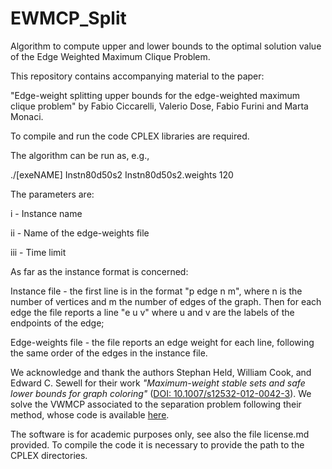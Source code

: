 # EWMCP_Split
Algorithm to compute upper and lower bounds to the optimal solution value of the Edge Weighted Maximum Clique Problem.

This repository contains accompanying material to the paper:

"Edge-weight splitting upper bounds for the edge-weighted maximum clique problem"
by Fabio Ciccarelli, Valerio Dose, Fabio Furini and Marta Monaci. 

To compile and run the code CPLEX libraries are required.

The algorithm can be run as, e.g.,

./[exeNAME] Instn80d50s2  Instn80d50s2.weights 120

The parameters are:

i - Instance name  

ii - Name of the edge-weights file  

iii - Time limit  


As far as the instance format is concerned: 

Instance file - the first line is in the format "p  edge  n  m", where n is the number of vertices and m the number of edges of the graph. Then for each edge the file reports a line "e  u  v" where u and v are the labels of the endpoints of the edge;

Edge-weights file - the file reports an edge weight for each line, following the same order of the edges in the instance file.

We acknowledge and thank the authors Stephan Held, William Cook, and Edward C. Sewell for their work *"Maximum-weight stable sets and safe lower bounds for graph coloring"* ([DOI: 10.1007/s12532-012-0042-3](https://doi.org/10.1007/s12532-012-0042-3)). We solve the VWMCP associated to the separation problem following their method, whose code is available [here](https://github.com/heldstephan/exactcolors).

 

The software is for academic purposes only, see also the file license.md provided. To compile the code it is necessary to provide the path to the CPLEX directories.

